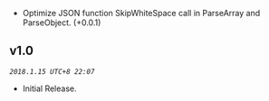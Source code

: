 
* Optimize JSON function SkipWhiteSpace call in ParseArray and ParseObject. (+0.0.1)

## v1.0
_`2018.1.15 UTC+8 22:07`_

* Initial Release.
